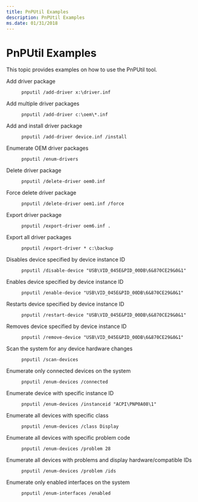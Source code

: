```yaml
---
title: PnPUtil Examples
description: PnPUtil Examples
ms.date: 01/31/2018
---
```


# PnPUtil Examples

This topic provides examples on how to use the PnPUtil tool.

<dl>
  <dt>Add driver package</dt>
  <dd><pre><code>pnputil /add-driver x:\driver.inf                                  </code></pre></dd>
  <dt>Add multiple driver packages</dt>
  <dd><pre><code>pnputil /add-driver c:\oem\*.inf                                   </code></pre></dd>
  <dt>Add and install driver package</dt>
  <dd><pre><code>pnputil /add-driver device.inf /install                            </code></pre></dd>
  <dt>Enumerate OEM driver packages</dt>
  <dd><pre><code>pnputil /enum-drivers                                              </code></pre></dd>
  <dt>Delete driver package</dt>
  <dd><pre><code>pnputil /delete-driver oem0.inf                                    </code></pre></dd>
  <dt>Force delete driver package</dt>
  <dd><pre><code>pnputil /delete-driver oem1.inf /force                             </code></pre></dd>
  <dt>Export driver package</dt>
  <dd><pre><code>pnputil /export-driver oem6.inf .                                  </code></pre></dd>
  <dt>Export all driver packages</dt>
  <dd><pre><code>pnputil /export-driver * c:\backup                                 </code></pre></dd>
  <dt>Disables device specified by device instance ID</dt>
  <dd><pre><code>pnputil /disable-device "USB\VID_045E&PID_00DB\6&870CE29&0&1"      </code></pre></dd>
  <dt>Enables device specified by device instance ID</dt>
  <dd><pre><code>pnputil /enable-device "USB\VID_045E&PID_00DB\6&870CE29&0&1"       </code></pre></dd>
  <dt>Restarts device specified by device instance ID</dt>
  <dd><pre><code>pnputil /restart-device "USB\VID_045E&PID_00DB\6&870CE29&0&1"      </code></pre></dd>
  <dt>Removes device specified by device instance ID</dt>
  <dd><pre><code>pnputil /remove-device "USB\VID_045E&PID_00DB\6&870CE29&0&1"       </code></pre></dd>
  <dt>Scan the system for any device hardware changes</dt>
  <dd><pre><code>pnputil /scan-devices                                              </code></pre></dd>
  <dt>Enumerate only connected devices on the system</dt>
  <dd><pre><code>pnputil /enum-devices /connected                                   </code></pre></dd>
  <dt>Enumerate device with specific instance ID</dt>
  <dd><pre><code>pnputil /enum-devices /instanceid "ACPI\PNP0A08\1"                 </code></pre></dd>
  <dt>Enumerate all devices with specific class</dt>
  <dd><pre><code>pnputil /enum-devices /class Display                               </code></pre></dd>
  <dt>Enumerate all devices with specific problem code</dt>
  <dd><pre><code>pnputil /enum-devices /problem 28                                  </code></pre></dd>
  <dt>Enumerate all devices with problems and display hardware/compatible IDs</dt>
  <dd><pre><code>pnputil /enum-devices /problem /ids                                </code></pre></dd>
  <dt>Enumerate only enabled interfaces on the system</dt>
  <dd><pre><code>pnputil /enum-interfaces /enabled                                  </code></pre></dd>
</dl>


 

 





